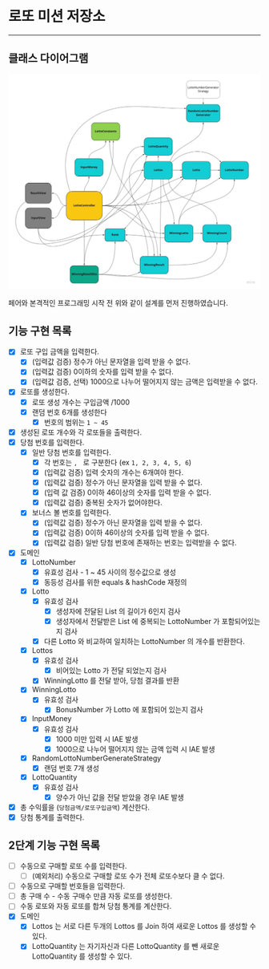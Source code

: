 # 로또 미션 저장소

---

## 클래스 다이어그램

![](./class-diagram.jpg)

페어와 본격적인 프로그래밍 시작 전 위와 같이 설계를 먼저 진행하였습니다.

## 기능 구현 목록

- [X] 로또 구입 금액을 입력한다.
    - [X] (입력값 검증) 정수가 아닌 문자열을 입력 받을 수 없다.
    - [X] (입력값 검증) 0이하의 숫자를 입력 받을 수 없다.
    - [X] (입력값 검증, 선택) 1000으로 나누어 떨어지지 않는 금액은 입력받을 수 없다.
- [X] 로또를 생성한다.
    - [X] 로또 생성 개수는 구입금액 /1000
    - [X] 랜덤 번호 6개를 생성한다
        - [X] 번호의 범위는 `1 ~ 45`
- [X] 생성된 로또 개수와 각 로또들을 출력한다.
- [X] 당첨 번호를 입력한다.
    - [X] 일반 당첨 번호를 입력한다.
        - [X] 각 번호는 `, ` 로 구분한다 (ex `1, 2, 3, 4, 5, 6`)
        - [X] (입력값 검증) 입력 숫자의 개수는 6개여야 한다.
        - [X] (입력값 검증) 정수가 아닌 문자열을 입력 받을 수 없다.
        - [X] (입력 값 검증) 0이하 46이상의 숫자를 입력 받을 수 없다.
        - [X] (입력값 검증) 중복된 숫자가 없어야한다.
    - [X] 보너스 볼 번호를 입력한다.
        - [X] (입력값 검증) 정수가 아닌 문자열을 입력 받을 수 없다.
        - [X] (입력값 검증) 0이하 46이상의 숫자를 입력 받을 수 없다.
        - [X] (입력값 검증) 일반 당첨 번호에 존재하는 번호는 입력받을 수 없다.
- [X] 도메인
    - [X] LottoNumber
        - [X] 유효성 검사 - 1 ~ 45 사이의 정수값으로 생성
        - [X] 동등성 검사를 위한 equals & hashCode 재정의
    - [X] Lotto
        - [X] 유효성 검사
            - [X] 생성자에 전달된 List<Lotto> 의 길이가 6인지 검사
            - [X] 생성자에서 전달받은 List 에 중복되는 LottoNumber 가 포함되어있는지 검사
        - [X] 다른 Lotto 와 비교하여 일치하는 LottoNumber 의 개수를 반환한다.
    - [X] Lottos
        - [X] 유효성 검사
            - [X] 비어있는 Lotto 가 전달 되었는지 검사
        - [X] WinningLotto 를 전달 받아, 당첨 결과를 반환
    - [X] WinningLotto
        - [X] 유효성 검사
            - [X] BonusNumber 가 Lotto 에 포함되어 있는지 검사
    - [X] InputMoney
        - [X] 유효성 검사
            - [X] 1000 미만 입력 시 IAE 발생
            - [X] 1000으로 나누어 떨어지지 않는 금액 입력 시 IAE 발생
  - [X] RandomLottoNumberGenerateStrategy
      - [X] 랜덤 번호 7개 생성
  - [X] LottoQuantity
      - [X] 유효성 검사
          - [X] 양수가 아닌 값을 전달 받았을 경우 IAE 발생
- [X] 총 수익률을 (`당첨금액/로또구입금액`) 계산한다.
- [X] 당첨 통계를 출력한다.

## 2단계 기능 구현 목록

- [ ] 수동으로 구매할 로또 수를 입력한다.
  - [ ] (예외처리) 수동으로 구매할 로또 수가 전체 로또수보다 클 수 없다.
- [ ] 수동으로 구매할 번호들을 입력한다.
- [ ] 총 구매 수 - 수동 구매수 만큼 자동 로또를 생성한다.
- [ ] 수동 로또와 자동 로또를 합쳐 당첨 통계를 계산한다.
- [X] 도메인
    - [X] Lottos 는 서로 다른 두개의 Lottos 를 Join 하여 새로운 Lottos 를 생성할 수 있다.
    - [X] LottoQuantity 는 자기자신과 다른 LottoQuantity 를 뺀 새로운 LottoQuantity 를 생성할 수 있다.